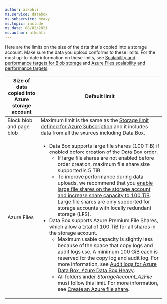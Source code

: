 ```yaml
---
author: alkohli
ms.service: databox
ms.subservice: heavy    
ms.topic: include
ms.date: 08/02/2021
ms.author: alkohli
---
```


Here are the limits on the size of the data that's copied into a storage account. Make sure the data you upload conforms to these limits. For the most up-to-date information on these limits, see [Scalability and performance targets for Blob storage](../articles/storage/blobs/scalability-targets.md) and [Azure Files scalability and performance targets](../articles/storage/files/storage-files-scale-targets.md). 

| Size of data copied into Azure storage account                      | Default limit          |
|---------------------------------------------------------------------|------------------------|
| Block blob and page blob                                            | Maximum limit is the same as the [Storage limit defined for Azure Subscription](../articles/azure-resource-manager/management/azure-subscription-service-limits.md#azure-storage-limits) and it includes data from all the sources including Data Box.   |
| Azure Files                                                          | <ul><li>Data Box supports large file shares (100 TiB) if enabled before creation of the Data Box order.<ul><li>If large file shares are not enabled before order creation, maximum file share size supported is 5 TiB.</li><li>To improve performance during data uploads, we recommend that you [enable large file shares on the storage account and increase share capacity to 100 TiB](../articles/storage/files/storage-how-to-create-file-share.md#enable-large-file-shares-on-an-existing-account). Large file shares are only supported for storage accounts with locally redundant storage (LRS).</li></ul><li>Data Box supports Azure Premium File Shares, which allow a total of 100 TiB for all shares in the storage account.<ul><li>Maximum usable capacity is slightly less because of the space that copy logs and audit logs use. A minimum 100 GiB each is reserved for the copy log and audit log. For more information, see [Audit logs for Azure Data Box, Azure Data Box Heavy](../articles/databox/data-box-audit-logs.md).</li><li>All folders under *StorageAccount_AzFile* must follow this limit. For more information, see [Create an Azure file share](../articles/storage/files/storage-how-to-create-file-share.md).</li></ul></li></ul> |
